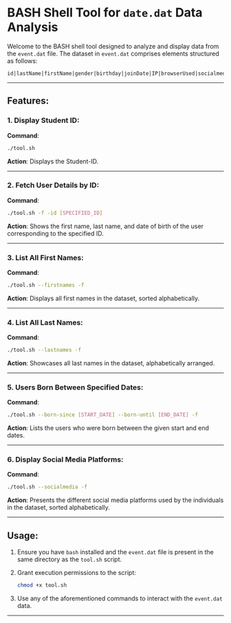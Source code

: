 # BASH Shell Tool for `date.dat` Data Analysis

Welcome to the BASH shell tool designed to analyze and display data from the `event.dat` file. The dataset in `event.dat` comprises elements structured as follows:

```
id|lastName|firstName|gender|birthday|joinDate|IP|browserUsed|socialmedia
```

---

## Features:

### 1. Display Student ID:

**Command**: 
```bash
./tool.sh
```

**Action**: 
Displays the Student-ID.

---

### 2. Fetch User Details by ID:

**Command**: 
```bash
./tool.sh -f -id [SPECIFIED_ID]
```

**Action**: 
Shows the first name, last name, and date of birth of the user corresponding to the specified ID.

---

### 3. List All First Names:

**Command**: 
```bash
./tool.sh --firstnames -f
```

**Action**: 
Displays all first names in the dataset, sorted alphabetically.

---

### 4. List All Last Names:

**Command**: 
```bash
./tool.sh --lastnames -f
```

**Action**: 
Showcases all last names in the dataset, alphabetically arranged.

---

### 5. Users Born Between Specified Dates:

**Command**: 
```bash
./tool.sh --born-since [START_DATE] --born-until [END_DATE] -f
```

**Action**: 
Lists the users who were born between the given start and end dates.

---

### 6. Display Social Media Platforms:

**Command**: 
```bash
./tool.sh --socialmedia -f
```

**Action**: 
Presents the different social media platforms used by the individuals in the dataset, sorted alphabetically.

---

## Usage:

1. Ensure you have `bash` installed and the `event.dat` file is present in the same directory as the `tool.sh` script.

2. Grant execution permissions to the script:
   ```bash
   chmod +x tool.sh
   ```

3. Use any of the aforementioned commands to interact with the `event.dat` data.

---
